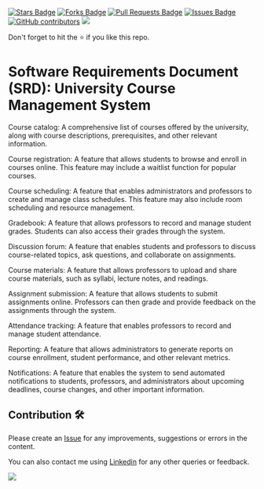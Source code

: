 <a href="https://github.com/drshahizan/software-engineering/stargazers"><img src="https://img.shields.io/github/stars/drshahizan/software-engineering" alt="Stars Badge"/></a>
<a href="https://github.com/drshahizan/software-engineering/network/members"><img src="https://img.shields.io/github/forks/drshahizan/software-engineering" alt="Forks Badge"/></a>
<a href="https://github.com/drshahizan/software-engineering/pulls"><img src="https://img.shields.io/github/issues-pr/drshahizan/software-engineering" alt="Pull Requests Badge"/></a>
<a href="https://github.com/drshahizan/software-engineering"><img src="https://img.shields.io/github/issues/drshahizan/software-engineering" alt="Issues Badge"/></a>
<a href="https://github.com/drshahizan/software-engineering/graphs/contributors"><img alt="GitHub contributors" src="https://img.shields.io/github/contributors/drshahizan/software-engineering?color=2b9348"></a>
![](https://visitor-badge.glitch.me/badge?page_id=drshahizan/software-engineering)

Don't forget to hit the :star: if you like this repo.

# Software Requirements Document (SRD): University Course Management System

Course catalog: A comprehensive list of courses offered by the university, along with course descriptions, prerequisites, and other relevant information.

Course registration: A feature that allows students to browse and enroll in courses online. This feature may include a waitlist function for popular courses.

Course scheduling: A feature that enables administrators and professors to create and manage class schedules. This feature may also include room scheduling and resource management.

Gradebook: A feature that allows professors to record and manage student grades. Students can also access their grades through the system.

Discussion forum: A feature that enables students and professors to discuss course-related topics, ask questions, and collaborate on assignments.

Course materials: A feature that allows professors to upload and share course materials, such as syllabi, lecture notes, and readings.

Assignment submission: A feature that allows students to submit assignments online. Professors can then grade and provide feedback on the assignments through the system.

Attendance tracking: A feature that enables professors to record and manage student attendance.

Reporting: A feature that allows administrators to generate reports on course enrollment, student performance, and other relevant metrics.

Notifications: A feature that enables the system to send automated notifications to students, professors, and administrators about upcoming deadlines, course changes, and other important information.

## Contribution 🛠️
Please create an [Issue](https://github.com/drshahizan/software-engineering/issues) for any improvements, suggestions or errors in the content.

You can also contact me using [Linkedin](https://www.linkedin.com/in/drshahizan/) for any other queries or feedback.

![](https://visitor-badge.glitch.me/badge?page_id=drshahizan)



